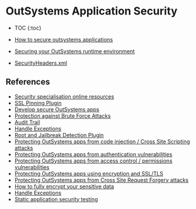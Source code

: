 # OutSystems Application Security

* TOC
{:toc}

* [How to secure outsystems applications](how-to-secure-outsystems-applications.md)
* [Securing your OutSystems runtime environment](Securing-your-OutSystems-runtime-environment.md)
* [SecurityHeaders.xml](SecurityHeaders.xml)

## References

* [Security specialisation online resources](security-specialisation-online-resources.md)
* [SSL Pinning Plugin](https://success.outsystems.com/Documentation/11/Extensibility_and_Integration/Mobile_Plugins/SSL_Pinning_Plugin)
* [Develop secure OutSystems apps](https://success.outsystems.com/Support/Security/Develop_secure_OutSystems_apps)
* [Protection against Brute Force Attacks](https://success.outsystems.com/Documentation/11/Managing_the_Applications_Lifecycle/Secure_the_Applications/Protection_against_Brute_Force_Attacks)
* [Audit Trail](https://success.outsystems.com/Documentation/Best_Practices/Performance_and_Monitoring/Audit_Trail)
* [Handle Exceptions](https://success.outsystems.com/Documentation/11/Developing_an_Application/Implement_Application_Logic/Handle_Exceptions)
* [Root and Jailbreak Detection Plugin](https://www.outsystems.com/forge/component-overview/9432/root-jailbreak-detection-plugin)
* [Protecting OutSystems apps from code injection / Cross Site Scripting attacks](https://success.outsystems.com/Support/Security/How_the_OutSystems_Platform_Helps_You_Develop_Secure_Applications/Protecting_OutSystems_apps_from_code_injection_/_Cross_Site_Scripting_attacks)
* [Protecting OutSystems apps from authentication vulnerabilities](https://success.outsystems.com/Support/Security/How_the_OutSystems_Platform_Helps_You_Develop_Secure_Applications/Protecting_OutSystems_Apps_From_Authentication_Vulnerabilities)
* [Protecting OutSystems apps from access control / permissions vulnerabilities](https://success.outsystems.com/Support/Security/How_the_OutSystems_Platform_Helps_You_Develop_Secure_Applications/Protecting_OutSystems_apps_from_access_control_/_permissions_vulnerabilities)
* [Protecting OutSystems apps using encryption and SSL/TLS](https://success.outsystems.com/Support/Security/How_the_OutSystems_Platform_Helps_You_Develop_Secure_Applications/Protecting_OutSystems_apps_using_encryption_and_SSL/TLS)
* [Protecting OutSystems apps from Cross Site Request Forgery attacks](https://success.outsystems.com/Support/Security/How_the_OutSystems_Platform_Helps_You_Develop_Secure_Applications/Protecting_OutSystems_apps_from_Cross_Site_Request_Forgery_attacks)
* [How to fully encrypt your sensitive data](https://success.outsystems.com/Documentation/Best_Practices/Security/Securing_data_at_rest_with_encryption#how-to-fully-encrypt-your-sensitive-data)
* [Handle Exceptions](https://success.outsystems.com/Documentation/11/Developing_an_Application/Implement_Application_Logic/Handle_Exceptions)
* [Static application security testing](https://success.outsystems.com/Support/Security/Static_Application_Security_Testing)
